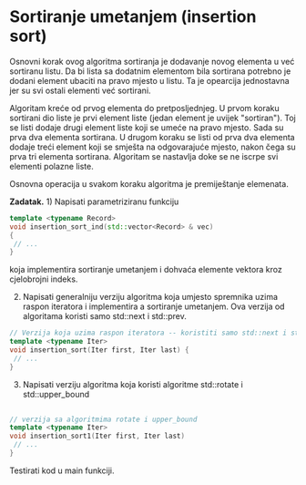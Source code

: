 # Sortiranje umetanjem (insertion sort)

Osnovni korak ovog algoritma sortiranja je dodavanje novog elementa u već sortiranu 
listu. Da bi lista sa dodatnim elementom bila sortirana potrebno je dodani element ubaciti na pravo mjesto 
u listu. Ta je opearcija jednostavna jer su svi ostali elementi već sortirani.

Algoritam kreće od prvog elementa do pretposljednjeg. U prvom koraku sortirani dio liste je 
prvi element liste (jedan element je uvijek "sortiran"). Toj se listi dodaje drugi element liste 
koji se umeće na pravo mjesto. Sada su prva dva elementa sortirana. U drugom koraku se listi od prva dva 
elementa dodaje treći element koji se smješta na odgovarajuće mjesto, nakon čega su prva tri elementa 
sortirana. Algoritam se nastavlja doke se ne iscrpe svi elementi polazne liste. 

Osnovna operacija u svakom koraku algoritma je premiještanje elemenata. 

 **Zadatak.**  1) Napisati parametriziranu funkciju 


```C++
template <typename Record>
void insertion_sort_ind(std::vector<Record> & vec)
{
 // ...
}
```
koja implementira sortiranje umetanjem i dohvaća elemente vektora kroz cjelobrojni indeks. 

2) Napisati generalniju verziju algoritma koja umjesto spremnika uzima raspon iteratora
i implementira a sortiranje umetanjem. Ova verzija od algoritama koristi samo std::next i std::prev.

```C++
// Verzija koja uzima raspon iteratora -- koristiti samo std::next i std::prev
template <typename Iter>
void insertion_sort(Iter first, Iter last) {
 // ...
}
```
3) Napisati verziju algoritma koja koristi algoritme std::rotate i std::upper_bound

```C++
  
// verzija sa algoritmima rotate i upper_bound
template <typename Iter>
void insertion_sort1(Iter first, Iter last)
 // ...
}
```
Testirati kod u main funkciji.

